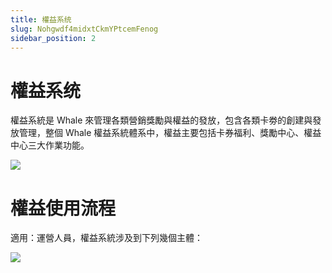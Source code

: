 ```yaml
---
title: 權益系统
slug: Nohgwdf4midxtCkmYPtcemFenog
sidebar_position: 2
---
```



# 權益系统

權益系統是 Whale 來管理各類營銷獎勵與權益的發放，包含各類卡劵的創建與發放管理，整個 Whale 權益系統體系中，權益主要包括卡券福利、獎勵中心、權益中心三大作業功能。

<img src="/assets/FGISbmAjpoYBRnxQMi7cHR9bnOA.jpeg" src-width="1354" src-height="414" align="center"/>

# **權益使用流程**

適用：運營人員，權益系統涉及到下列幾個主體：

<img src="/assets/U3DBb2alnosrtqx3mrrctrt3nKb.jpeg" src-width="1734" src-height="2634" align="center"/>

